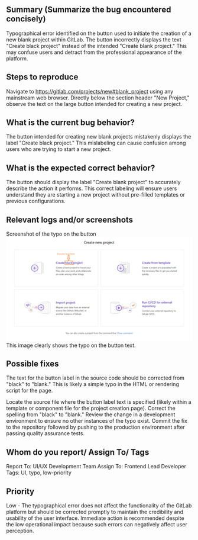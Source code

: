 
## Summary (Summarize the bug encountered concisely)

Typographical error identified on the button used to initiate the creation of a new blank project within GitLab. The button incorrectly displays the text "Create black project" instead of the intended "Create blank project." This may confuse users and detract from the professional appearance of the platform.

## Steps to reproduce     

Navigate to https://gitlab.com/projects/new#blank_project using any mainstream web browser.
Directly below the section header "New Project," observe the text on the large button intended for creating a new project.

## What is the current bug behavior?

The button intended for creating new blank projects mistakenly displays the label "Create black project." This mislabeling can cause confusion among users who are trying to start a new project.

## What is the expected correct behavior?

The button should display the label "Create blank project" to accurately describe the action it performs. This correct labeling will ensure users understand they are starting a new project without pre-filled templates or previous configurations.
     
## Relevant logs and/or screenshots

Screenshot of the typo on the button ![Image info](../Image/Bug_Project_create_blank.png) 
This image clearly shows the typo on the button text.

## Possible fixes

The text for the button label in the source code should be corrected from "black" to "blank." This is likely a simple typo in the HTML or rendering script for the page.

Locate the source file where the button label text is specified (likely within a template or component file for the project creation page).
Correct the spelling from "black" to "blank."
Review the change in a development environment to ensure no other instances of the typo exist.
Commit the fix to the repository followed by pushing to the production environment after passing quality assurance tests.

## Whom do you report/ Assign To/ Tags

Report To: UI/UX Development Team
Assign To: Frontend Lead Developer
Tags: UI, typo, low-priority

## Priority

Low - The typographical error does not affect the functionality of the GitLab platform but should be corrected promptly to maintain the credibility and usability of the user interface. Immediate action is recommended despite the low operational impact because such errors can negatively affect user perception.

